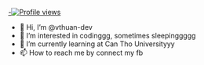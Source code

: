[-![Profile views](https://komarev.com/ghpvc/?username=vthuan-dev)
](https://camo.githubusercontent.com/12291ecd3ba692f7c8f24b4a7e985e6d5e3f50c609d49d0511e8cc8cf1574ca1/68747470733a2f2f6b6f6d617265762e636f6d2f67687076632f3f757365726e616d653d76746875616e2d646576)
- 👋 Hi, I’m @vthuan-dev
- 👀 I’m interested in codinggg, sometimes sleepinggggg
- 🌱 I’m currently learning at Can Tho Universityyy
- 📫 How to reach me by connect my fb 



<!---
vthuan-dev/vthuan-dev is a ✨ special ✨ repository because its `README.md` (this file) appears on your GitHub profile.
You can click the Preview link to take a look at your changes.
--->
